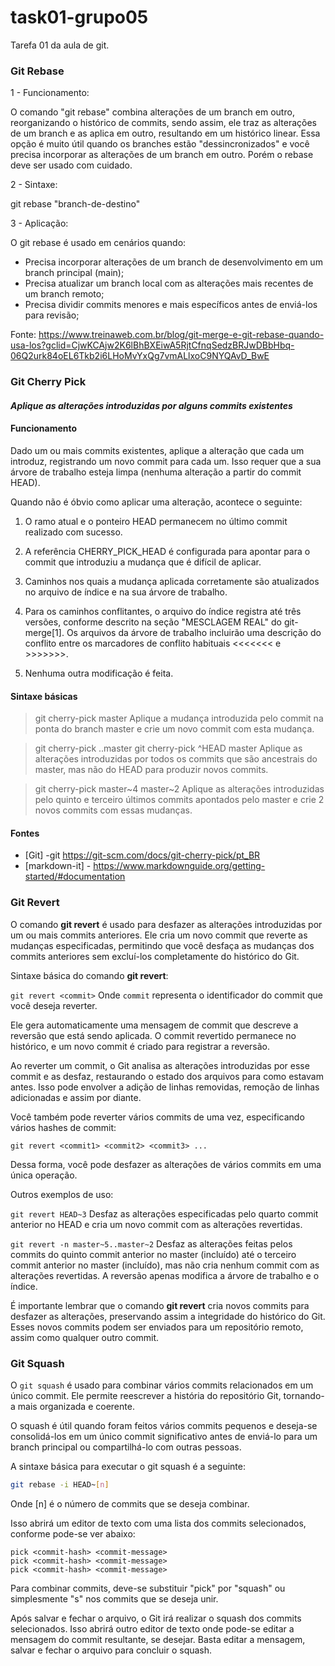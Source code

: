 # task01-grupo05

Tarefa 01 da aula de git.

### Git Rebase

1 - Funcionamento:

O comando "git rebase" combina alterações de um branch em outro, reorganizando o histórico de commits, sendo assim, ele traz as alterações de um branch e as aplica em outro, resultando em um histórico linear. Essa opção é muito útil quando os branches estão "dessincronizados" e você precisa incorporar as alterações de um branch em outro. Porém o rebase deve ser usado com cuidado.

2 - Sintaxe:

git rebase "branch-de-destino"

3 - Aplicação:

O git rebase é usado em cenários quando:

- Precisa incorporar alterações de um branch de desenvolvimento em um branch principal (main);
- Precisa atualizar um branch local com as alterações mais recentes de um branch remoto;
- Precisa dividir commits menores e mais específicos antes de enviá-los para revisão;

Fonte: https://www.treinaweb.com.br/blog/git-merge-e-git-rebase-quando-usa-los?gclid=CjwKCAjw2K6lBhBXEiwA5RjtCfnqSedzBRJwDBbHbq-06Q2urk84oEL6Tkb2i6LHoMvYxQg7vmALlxoC9NYQAvD_BwE

### Git Cherry Pick

#### _Aplique as alterações introduzidas por alguns commits existentes_

#### Funcionamento

Dado um ou mais commits existentes, aplique a alteração que cada um introduz, registrando um novo commit para cada um. Isso requer que a sua árvore de trabalho esteja limpa (nenhuma alteração a partir do commit HEAD).

Quando não é óbvio como aplicar uma alteração, acontece o seguinte:

1. O ramo atual e o ponteiro HEAD permanecem no último commit realizado com sucesso.

2. A referência CHERRY_PICK_HEAD é configurada para apontar para o commit que introduziu a mudança que é difícil de aplicar.

3. Caminhos nos quais a mudança aplicada corretamente são atualizados no arquivo de índice e na sua árvore de trabalho.

4. Para os caminhos conflitantes, o arquivo do índice registra até três versões, conforme descrito na seção "MESCLAGEM REAL" do git-merge[1]. Os arquivos da árvore de trabalho incluirão uma descrição do conflito entre os marcadores de conflito habituais <<<<<<< e >>>>>>>.

5. Nenhuma outra modificação é feita.

#### Sintaxe básicas

> git cherry-pick master
> Aplique a mudança introduzida pelo commit na ponta do branch master e crie um novo commit com esta mudança.

> git cherry-pick ..master
> git cherry-pick ^HEAD master
> Aplique as alterações introduzidas por todos os commits que são ancestrais do master, mas não do HEAD para produzir novos commits.

> git cherry-pick master~4 master~2
> Aplique as alterações introduzidas pelo quinto e terceiro últimos commits apontados pelo master e crie 2 novos commits com essas mudanças.

#### Fontes

- [Git] -git <https://git-scm.com/docs/git-cherry-pick/pt_BR>
- [markdown-it] - <https://www.markdownguide.org/getting-started/#documentation>

### Git Revert

O comando **git revert** é usado para desfazer as alterações introduzidas por um ou mais commits anteriores. Ele cria um novo commit que reverte as mudanças especificadas, permitindo que você desfaça as mudanças dos commits anteriores sem excluí-los completamente do histórico do Git.

Sintaxe básica do comando **git revert**:

`git revert <commit>`
Onde `commit` representa o identificador do commit que você deseja reverter.

Ele gera automaticamente uma mensagem de commit que descreve a reversão que está sendo aplicada. O commit revertido permanece no histórico, e um novo commit é criado para registrar a reversão.

Ao reverter um commit, o Git analisa as alterações introduzidas por esse commit e as desfaz, restaurando o estado dos arquivos para como estavam antes. Isso pode envolver a adição de linhas removidas, remoção de linhas adicionadas e assim por diante.

Você também pode reverter vários commits de uma vez, especificando vários hashes de commit:

`git revert <commit1> <commit2> <commit3> ...`

Dessa forma, você pode desfazer as alterações de vários commits em uma única operação.

Outros exemplos de uso:

`git revert HEAD~3`
Desfaz as alterações especificadas pelo quarto commit anterior no HEAD e cria um novo commit com as alterações revertidas.

`git revert -n master~5..master~2`
Desfaz as alterações feitas pelos commits do quinto commit anterior no master (incluído) até o terceiro commit anterior no master (incluído), mas não cria nenhum commit com as alterações revertidas. A reversão apenas modifica a árvore de trabalho e o índice.

É importante lembrar que o comando **git revert** cria novos commits para desfazer as alterações, preservando assim a integridade do histórico do Git. Esses novos commits podem ser enviados para um repositório remoto, assim como qualquer outro commit.

### Git Squash

O `git squash` é usado para combinar vários commits relacionados em um único commit. Ele permite reescrever a história do repositório Git, tornando-a mais organizada e coerente.

O squash é útil quando foram feitos vários commits pequenos e deseja-se consolidá-los em um único commit significativo antes de enviá-lo para um branch principal ou compartilhá-lo com outras pessoas.

A sintaxe básica para executar o git squash é a seguinte:

```bash
git rebase -i HEAD~[n]
```

Onde [n] é o número de commits que se deseja combinar.

Isso abrirá um editor de texto com uma lista dos commits selecionados, conforme pode-se ver abaixo:

```
pick <commit-hash> <commit-message>
pick <commit-hash> <commit-message>
pick <commit-hash> <commit-message>
```

Para combinar commits, deve-se substituir "pick" por "squash" ou simplesmente "s" nos commits que se deseja unir.

Após salvar e fechar o arquivo, o Git irá realizar o squash dos commits selecionados. Isso abrirá outro editor de texto onde pode-se editar a mensagem do commit resultante, se desejar. Basta editar a mensagem, salvar e fechar o arquivo para concluir o squash.
